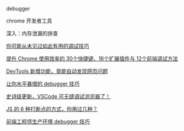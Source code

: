 debugger

chrome 开发者工具

深入：内存泄漏的排查

[你可能从未见过如此有用的调试技巧](https://mp.weixin.qq.com/s?__biz=MzUyNDYxNDAyMg==&mid=2247485639&idx=1&sn=cde4aa3c45206d011779ffc33c79c4ea&chksm=fa2be82ecd5c6138edd74ee94569697e7617250e5281c5f8a8a27a6c1f6ab9cddc54bc2136c2&scene=126&&sessionid=1664420278#rd)

[提升 Chrome 使用效率的 30个快捷键、16个扩展插件与 12个前端调试方法](https://mp.weixin.qq.com/s?__biz=MzUyNDYxNDAyMg==&mid=2247485719&idx=1&sn=53b9a2ea1e07e9934606cdeeccb21ffd&chksm=fa2be9fecd5c60e895f4c30645c1a4b790cab86045f234f3c5ab6902767ddb32f557c2b78e40&scene=126&&sessionid=1664420278#rd)

[DevTools 新增功能，竟能自动发现网页问题](https://mp.weixin.qq.com/s?__biz=MzUyNDYxNDAyMg==&mid=2247486498&idx=1&sn=7bb219df99e48c966af5085d7f1dd35e&chksm=fa2beccbcd5c65dd515302f2c3d8540b698db9590525e4f718790d9ba1b0546562d058deba1c&scene=126&&sessionid=1664420274#rd)

[让你水平暴增的 debugger 技巧](https://mp.weixin.qq.com/s?__biz=MzUyNDYxNDAyMg==&mid=2247489477&idx=1&sn=7674173ec689c99d1115c43dca8bb3c9&chksm=fa2bf72ccd5c7e3af43003c2c3e3a55e36638315f50ff9143992e758d2f0342d5447e7f26745&scene=126&&sessionid=1664519622#rd)

[史诗级更新，VSCode 可无缝调试浏览器了！](https://mp.weixin.qq.com/s?__biz=MzUyNDYxNDAyMg==&mid=2247489933&idx=1&sn=3ced8b7f862e52973a76187e06d52ead&chksm=fa2bf964cd5c707261ae45b5be94b8178c38ce02e187452c034dd5aa18700c10828e07839271&scene=126&&sessionid=1664519614#rd)

[JS 的 6 种打断点的方式，你用过几种？](https://mp.weixin.qq.com/s?__biz=MzUyNDYxNDAyMg==&mid=2247490384&idx=1&sn=c93e46590e89cb272e5552c912949a98&chksm=fa2bfbb9cd5c72af414ca33c672a38ddc9c5edaee3bbd6d1b0f98e19c3bdabb21738cab11474&scene=126&&sessionid=1664519601#rd)

[前端工程师生产环境 debugger 技巧](https://mp.weixin.qq.com/s?__biz=MzUyNDYxNDAyMg==&mid=2247490402&idx=1&sn=4bcf25b0210581690230f786e21bf80e&chksm=fa2bfb8bcd5c729d14466285d769ba0f0c22132c4eb2a5e2b2ff523a7c434af75205e295abd7&scene=126&&sessionid=1664519600#rd)








